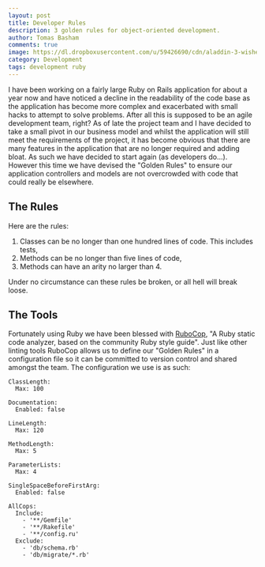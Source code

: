 ```yaml
---
layout: post
title: Developer Rules
description: 3 golden rules for object-oriented development.
author: Tomas Basham
comments: true
image: https://dl.dropboxusercontent.com/u/59426690/cdn/aladdin-3-wishes.jpg
category: Development
tags: development ruby
---
```

I have been working on a fairly large Ruby on Rails application for about a year now and have noticed a decline in the readability of the code base as the application has become more complex and exacerbated with small hacks to attempt to solve problems. After all this is supposed to be an agile development team, right? As of late the project team and I have decided to take a small pivot in our business model and whilst the application will still meet the requirements of the project, it has become obvious that there are many features in the application that are no longer required and adding bloat. As such we have decided to start again (as developers do...). However this time we have devised the "Golden Rules" to ensure our application controllers and models are not overcrowded with code that could really be elsewhere.

## The Rules
Here are the rules:

1. Classes can be no longer than one hundred lines of code. This includes tests,
2. Methods can be no longer than five lines of code,
3. Methods can have an arity no larger than 4.

Under no circumstance can these rules be broken, or all hell will break loose.

## The Tools
Fortunately using Ruby we have been blessed with [RuboCop](https://github.com/bbatsov/rubocop), "A Ruby static code analyzer, based on the community Ruby style guide". Just like other linting tools RuboCop allows us to define our "Golden Rules" in a configuration file so it can be committed to version control and shared amongst the team. The configuration we use is as such:


    ClassLength:
      Max: 100

    Documentation:
      Enabled: false

    LineLength:
      Max: 120

    MethodLength:
      Max: 5

    ParameterLists:
      Max: 4

    SingleSpaceBeforeFirstArg:
      Enabled: false

    AllCops:
      Include:
        - '**/Gemfile'
        - '**/Rakefile'
        - '**/config.ru'
      Exclude:
        - 'db/schema.rb'
        - 'db/migrate/*.rb'
